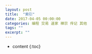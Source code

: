 ```yaml
---
layout: post
title:  "索引"
date: 2017-04-05 00:00:00
categories: 编程 交易 道家 禅宗 传记 其他 
tags: ""
excerpt: ""
---
```


* content
{:toc}


































